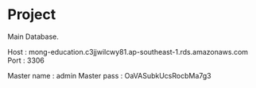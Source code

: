 Project
=============

Main Database.

Host : mong-education.c3jjwilcwy81.ap-southeast-1.rds.amazonaws.com
Port : 3306

Master name : admin
Master pass : OaVASubkUcsRocbMa7g3

